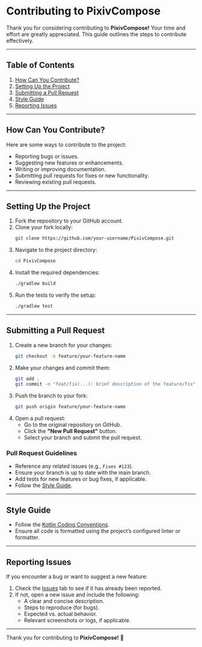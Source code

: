 # Contributing to PixivCompose

Thank you for considering contributing to **PixivCompose!** Your time and effort are greatly appreciated. This guide
outlines the steps to contribute effectively.

---

## Table of Contents

1. [How Can You Contribute?](#how-can-you-contribute)
2. [Setting Up the Project](#setting-up-the-project)
3. [Submitting a Pull Request](#submitting-a-pull-request)
4. [Style Guide](#style-guide)
5. [Reporting Issues](#reporting-issues)

---

## How Can You Contribute?

Here are some ways to contribute to the project:

- Reporting bugs or issues.
- Suggesting new features or enhancements.
- Writing or improving documentation.
- Submitting pull requests for fixes or new functionality.
- Reviewing existing pull requests.

---

## Setting Up the Project

1. Fork the repository to your GitHub account.
2. Clone your fork locally:
   ```bash
   git clone https://github.com/your-username/PixivCompose.git
   ```
3. Navigate to the project directory:
   ```bash
   cd PixivCompose
   ```
4. Install the required dependencies:
   ```bash
   ./gradlew build
   ```
5. Run the tests to verify the setup:
   ```bash
   ./gradlew test
   ```

---

## Submitting a Pull Request

1. Create a new branch for your changes:
   ```bash
   git checkout -b feature/your-feature-name
   ```
2. Make your changes and commit them:
   ```bash
   git add .
   git commit -m "feat/fix(...): brief description of the feature/fix"
   ```
3. Push the branch to your fork:
   ```bash
   git push origin feature/your-feature-name
   ```
4. Open a pull request:
    - Go to the original repository on GitHub.
    - Click the **"New Pull Request"** button.
    - Select your branch and submit the pull request.

### Pull Request Guidelines

- Reference any related issues (e.g., `Fixes #123`).
- Ensure your branch is up to date with the main branch.
- Add tests for new features or bug fixes, if applicable.
- Follow the [Style Guide](#style-guide).

---

## Style Guide

- Follow the [Kotlin Coding Conventions](https://kotlinlang.org/docs/coding-conventions.html).
- Ensure all code is formatted using the project’s configured linter or formatter.

---

## Reporting Issues

If you encounter a bug or want to suggest a new feature:

1. Check the [Issues](https://github.com/AnyGogin31/PixivCompose/issues) tab to see if it has already been reported.
2. If not, open a new issue and include the following:
    - A clear and concise description.
    - Steps to reproduce (for bugs).
    - Expected vs. actual behavior.
    - Relevant screenshots or logs, if applicable.

---

Thank you for contributing to **PixivCompose!** 🚀
